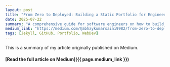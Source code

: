 ```yaml
---
layout: post
title: "From Zero to Deployed: Building a Static Portfolio for Engineers with GitHub Pages"
date: 2025-07-22
summary: "A comprehensive guide for software engineers on how to build and deploy a clean, professional static portfolio website for free using Jekyll and GitHub Pages."
medium_link: "https://medium.com/@abhaykumarsaini9982/from-zero-to-deployed-building-a-static-portfolio-for-engineers-with-github-pages-6d8d4f871e41"
tags: [Jekyll, GitHub, Portfolio, WebDev]
---
```


This is a summary of my article originally published on Medium. 

#### [Read the full article on Medium]({{ page.medium_link }})
